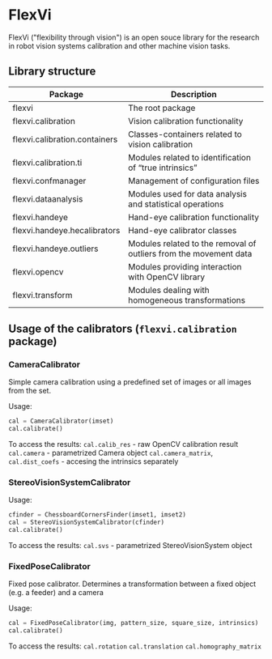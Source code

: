 # FlexVi

FlexVi ("flexibility through vision") is an open souce library for the research in robot vision systems calibration and other machine vision tasks. 

## Library structure

| Package | Description |
| --- | --- |
| flexvi | The root package |
| flexvi.calibration | Vision calibration functionality |
| flexvi.calibration.containers | Classes-containers related to vision calibration |
| flexvi.calibration.ti | Modules related to identification of “true intrinsics” |
| flexvi.confmanager | Management of configuration files |
| flexvi.dataanalysis | Modules used for data analysis and statistical operations |
| flexvi.handeye | Hand-eye calibration functionality |
| flexvi.handeye.hecalibrators | Hand-eye calibrator classes |
| flexvi.handeye.outliers | Modules related to the removal of outliers from the movement data |
| flexvi.opencv | Modules providing interaction with OpenCV library |
| flexvi.transform | Modules dealing with homogeneous transformations |

## Usage of the calibrators (`flexvi.calibration` package)

### CameraCalibrator

Simple camera calibration using a predefined set of images or all images from the set.

Usage:
```python
cal = CameraCalibrator(imset)
cal.calibrate()
```

To access the results:
`cal.calib_res` - raw OpenCV calibration result
`cal.camera` - parametrized Camera object
`cal.camera_matrix`, `cal.dist_coefs` - accesing the intrinsics separately

### StereoVisionSystemCalibrator

Usage:
```python
cfinder = ChessboardCornersFinder(imset1, imset2)
cal = StereoVisionSystemCalibrator(cfinder)
cal.calibrate()
```

To access the results:
`cal.svs` - parametrized StereoVisionSystem object

### FixedPoseCalibrator

Fixed pose calibrator. Determines a transformation between a fixed object (e.g. a feeder) and
a camera

Usage:
```python
cal = FixedPoseCalibrator(img, pattern_size, square_size, intrinsics)
cal.calibrate()
```
To access the results:
`cal.rotation`
`cal.translation`
`cal.homography_matrix`
